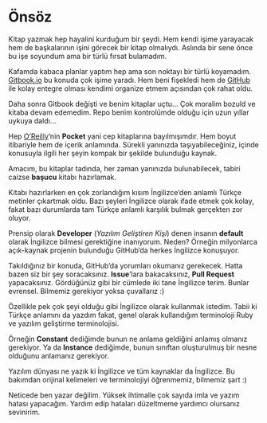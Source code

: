 # Önsöz

Kitap yazmak hep hayalini kurduğum bir şeydi. Hem kendi işime yarayacak hem de
başkalarının işini görecek bir kitap olmalıydı. Aslında bir sene önce bu işe
soyundum ama bir türlü fırsat bulamadım.

Kafamda kabaca planlar yaptım hep ama son noktayı bir türlü koyamadım.
[Gitbook.io](http://gitbook.io) bu konuda çok işime yaradı. Hem beni fişekledi
hem de [GitHub](http://github.com) ile kolay entegre olması kendimi organize
etmem açısından çok rahat oldu.

Daha sonra Gitbook değişti ve benim kitaplar uçtu... Çok moralim bozuld ve
kitaba devam edemedim. Repo benim kontrolümde olduğu için uzun yıllar
uykuya daldı...

Hep [O’Reilly](http://www.oreilly.com/)’nin **Pocket** yani cep kitaplarına
bayılmışımdır. Hem boyut itibariyle hem de içerik anlamında. Sürekli yanınızda
taşıyabileceğiniz, içinde konusuyla ilgili her şeyin kompak bir şekilde
bulunduğu kaynak.

Amacım, bu kitaplar tadında, her zaman yanınızda bulunabilecek, tabiri caizse
**başucu** kitabı hazırlamak.

Kitabı hazırlarken en çok zorlandığım kısım İngilizce’den anlamlı Türkçe
metinler çıkartmak oldu. Bazı şeyleri İngilizce olarak ifade etmek çok kolay,
fakat bazı durumlarda tam Türkçe anlamlı karşılık bulmak gerçekten zor oluyor.

Prensip olarak **Developer** (_Yazılım Geliştiren Kişi_) denen insanın
**default** olarak İngilizce bilmesi gerektiğine inanıyorum. Neden? Örneğin
milyonlarca açık-kaynak projenin bulunduğu GitHub’da herkes İngilizce
konuşuyor.

Takıldığınız bir konuda, GitHub’da yorumları okumanız gerekecek. Hatta bazen
siz bir şey soracaksınız. **Issue**’lara bakacaksınız, **Pull Request**
yapacaksınız. Gördüğünüz gibi bir cümlede iki tane İngilizce terim. Bunlar
evrensel. Bilmemiz gerekiyor yoksa çuvallarız :)

Özellikle pek çok şeyi olduğu gibi İngilizce olarak kullanmak istedim. Tabii
ki Türkçe anlamını da yazdım fakat, genel olarak kullandığım terminoloji Ruby
ve yazılım geliştirme terminolojisi.

Örneğin **Constant** dediğimde bunun ne anlama geldiğini anlamış olmanız
gerekiyor. Ya da **Instance** dediğimde, bunun sınıftan oluşturulmuş bir nesne
olduğunu anlamanız gerekiyor.

Yazılım dünyası ne yazık ki İngilizce ve tüm kaynaklar da İngilizce. Bu
bakımdan orijinal kelimeleri ve terminolojiyi öğrenmemiz, bilmemiz şart :)

Neticede ben yazar değilim. Yüksek ihtimalle çok sayıda imla ve yazım hatası
yapacağım. Yardım edip hataları düzeltmeme yardımcı olursanız sevinirim.
